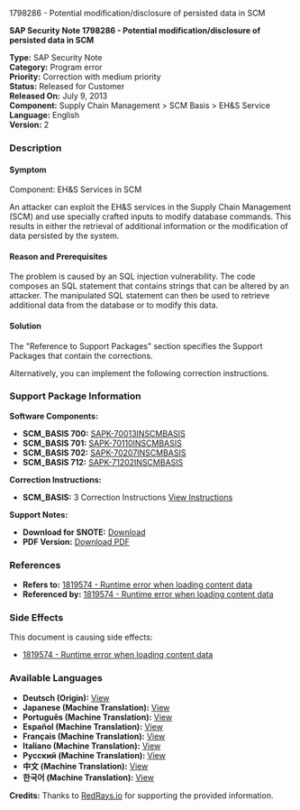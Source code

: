 1798286 - Potential modification/disclosure of persisted data in SCM

**SAP Security Note 1798286 - Potential modification/disclosure of persisted data in SCM**

**Type:** SAP Security Note  
**Category:** Program error  
**Priority:** Correction with medium priority  
**Status:** Released for Customer  
**Released On:** July 9, 2013  
**Component:** Supply Chain Management > SCM Basis > EH&S Service  
**Language:** English  
**Version:** 2  

### Description

#### Symptom
Component: EH&S Services in SCM

An attacker can exploit the EH&S services in the Supply Chain Management (SCM) and use specially crafted inputs to modify database commands. This results in either the retrieval of additional information or the modification of data persisted by the system.

#### Reason and Prerequisites
The problem is caused by an SQL injection vulnerability. The code composes an SQL statement that contains strings that can be altered by an attacker. The manipulated SQL statement can then be used to retrieve additional data from the database or to modify this data.

#### Solution
The "Reference to Support Packages" section specifies the Support Packages that contain the corrections.

Alternatively, you can implement the following correction instructions.

### Support Package Information

**Software Components:**
- **SCM_BASIS 700:** [SAPK-70013INSCMBASIS](https://me.sap.com/supportpackage/SAPK-70013INSCMBASIS)
- **SCM_BASIS 701:** [SAPK-70110INSCMBASIS](https://me.sap.com/supportpackage/SAPK-70110INSCMBASIS)
- **SCM_BASIS 702:** [SAPK-70207INSCMBASIS](https://me.sap.com/supportpackage/SAPK-70207INSCMBASIS)
- **SCM_BASIS 712:** [SAPK-71202INSCMBASIS](https://me.sap.com/supportpackage/SAPK-71202INSCMBASIS)

**Correction Instructions:**
- **SCM_BASIS:** 3 Correction Instructions [View Instructions](https://me.sap.com/corrins/0001798286/425)

**Support Notes:**
- **Download for SNOTE:** [Download](https://notesdownloads.sap.com/note/0040000010626292017)
- **PDF Version:** [Download PDF](https://userapps.support.sap.com/sap/support/sfm/notes/print/0001798286?language=en-US&token=9993671948E1EA348B590F13E3FA25A4)

### References

- **Refers to:** [1819574 - Runtime error when loading content data](https://me.sap.com/notes/1819574)
- **Referenced by:** [1819574 - Runtime error when loading content data](https://me.sap.com/notes/1819574)

### Side Effects

This document is causing side effects:
- [1819574 - Runtime error when loading content data](https://me.sap.com/notes/1819574)

### Available Languages

- **Deutsch (Origin):** [View](https://me.sap.com/notes/0001798286/D)
- **Japanese (Machine Translation):** [View](https://me.sap.com/notes/0001798286/J)
- **Português (Machine Translation):** [View](https://me.sap.com/notes/0001798286/P)
- **Español (Machine Translation):** [View](https://me.sap.com/notes/0001798286/S)
- **Français (Machine Translation):** [View](https://me.sap.com/notes/0001798286/F)
- **Italiano (Machine Translation):** [View](https://me.sap.com/notes/0001798286/I)
- **Русский (Machine Translation):** [View](https://me.sap.com/notes/0001798286/R)
- **中文 (Machine Translation):** [View](https://me.sap.com/notes/0001798286/1)
- **한국어 (Machine Translation):** [View](https://me.sap.com/notes/0001798286/3)

**Credits:** Thanks to [RedRays.io](https://redrays.io) for supporting the provided information.